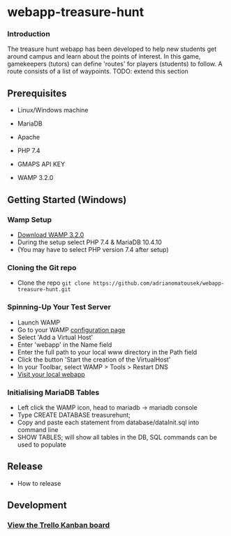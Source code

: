 # webapp-treasure-hunt

### Introduction
The treasure hunt webapp has been developed to help new students get around campus and learn about the points of interest. In this game, gamekeepers (tutors) can define 'routes' for players (students) to follow. A route consists of a list of waypoints.
TODO: extend this section

## Prerequisites
- Linux/Windows machine
- MariaDB
- Apache
- PHP 7.4
- GMAPS API KEY

- WAMP 3.2.0

## Getting Started (Windows)
### Wamp Setup
- [Download WAMP 3.2.0](http://www.wampserver.com/en/)
- During the setup select PHP 7.4 & MariaDB 10.4.10
- (You may have to select PHP version 7.4 after setup)

### Cloning the Git repo
- Clone the repo `git clone https://github.com/adrianomatousek/webapp-treasure-hunt.git`

### Spinning-Up Your Test Server
- Launch WAMP
- Go to your WAMP [configuration page](http://localhost/)
- Select 'Add a Virtual Host'
- Enter 'webapp' in the Name field
- Enter the full path to your local www directory in the Path field
- Click the button 'Start the creation of the VirtualHost'
- In your Toolbar, select WAMP > Tools > Restart DNS
- [Visit your local webapp](http://webapp/)

### Initialising MariaDB Tables
- Left click the WAMP icon, head to mariadb -> mariadb console
- Type CREATE DATABASE treasurehunt;
- Copy and paste each statement from database/dataInit.sql into command line
- SHOW TABLES; will show all tables in the DB, SQL commands can be used to populate

## Release
- How to release

## Development
### [View the Trello Kanban board](https://trello.com/b/Yg87NVOQ/swe-coursework-kanban-board-group-l)
